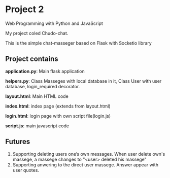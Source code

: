 # Project 2

Web Programming with Python and JavaScript

My project coled Chudo-chat.

This is the simple chat-masseger based on Flask with Socketio library

## Project contains

**application.py**: Main flask application

**helpers.py**: Class Masseges with local database in it, Class User with user database, 
login_required decorator.

**layout.html**: Main HTML code

**index.html**: index page (extends from layout.html)

**login.html**: login page with own script file(login.js)

**script.js**: main javascript code

## Futures

1. Supporting deleting users one’s own messages. When user delete own's massege, a massege changes to "\<user\> deleted his massege"
2. Supporting anwering to the direct user massege. Answer appear with user quotes. 

